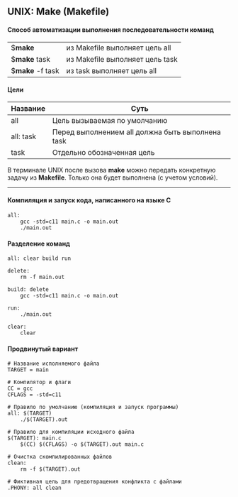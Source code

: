 ## UNIX: Make (Makefile)
#### Способ автоматизации выполнения последовательности команд
|||
|-|-|
|$__make__ | из Makefile выполняет цель all|
|$__make__ task| из Makefile выполняет цель task|
|$__make__ -f task| из task выполняет цель all|

#### __Цели__
|Название|Суть|
|-|-|
|all|Цель вызываемая по умолчанию|
|all: task|Перед выполнением all должна быть выполнена task|
|task|Отдельно обозначенная цель|

В терминале UNIX после вызова __make__ можно передать конкретную задачу из __Makefile__. Только она будет выполнена (с учетом условий).

---

#### Компиляция и запуск кода, написанного на языке C
```
all:
	gcc -std=c11 main.c -o main.out
	./main.out
```
#### Разделение команд
```
all: clear build run

delete:
	rm -f main.out

build: delete
	gcc -std=c11 main.c -o main.out
	
run:
	./main.out
	
clear:
	clear
```
#### Продвинутый вариант

```
# Название исполняемого файла
TARGET = main

# Компилятор и флаги
CC = gcc
CFLAGS = -std=c11

# Правило по умолчанию (компиляция и запуск программы)
all: $(TARGET)
	./$(TARGET).out

# Правило для компиляции исходного файла
$(TARGET): main.c
	$(CC) $(CFLAGS) -o $(TARGET).out main.c

# Очистка скомпилированных файлов
clean:
	rm -f $(TARGET).out

# Фиктивная цель для предотвращения конфликта с файлами
.PHONY: all clean
```
